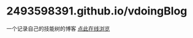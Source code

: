 # 2493598391.github.io/vdoingBlog
一个记录自己的技能树的博客
[点此在线浏览](https://2493598391.github.io/vdoingBlog/)


